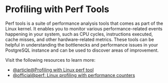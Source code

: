 # Profiling with Perf Tools

Perf tools is a suite of performance analysis tools that comes as part of the Linux kernel. It enables you to monitor various performance-related events happening in your system, such as CPU cycles, instructions executed, cache misses, and other hardware-related metrics. These tools can be helpful in understanding the bottlenecks and performance issues in your PostgreSQL instance and can be used to discover areas of improvement.

Visit the following resources to learn more:

- [@article@Profiling with Linux perf tool](https://mariadb.com/kb/en/profiling-with-linux-perf-tool/)
- [@official@perf: Linux profiling with performance counters ](https://perf.wiki.kernel.org/index.php/Main_Page)